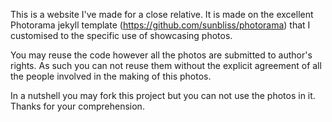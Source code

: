 This is a website I've made for a close relative. It is made on the excellent Photorama jekyll template (https://github.com/sunbliss/photorama) that I customised to the specific use of showcasing photos.

You may reuse the code however all the photos are submitted to author's rights. As such you can not reuse them without the explicit agreement of all the people involved in the making of this photos.

In a nutshell you may fork this project but you can not use the photos in it. Thanks for your comprehension.